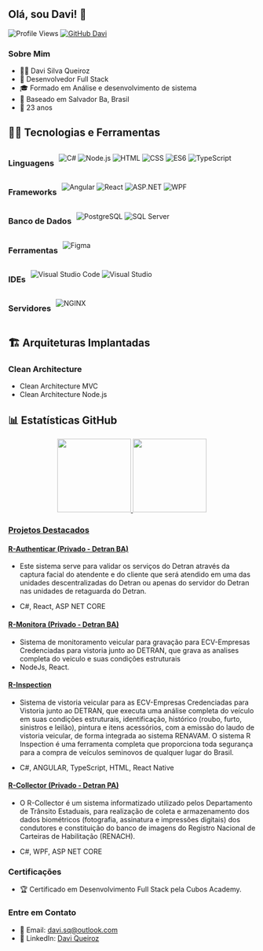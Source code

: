 ## Olá, sou Davi! 👋

![Profile Views](https://komarev.com/ghpvc/?username=daviqueiroz21)
[![GitHub Davi](https://img.shields.io/github/followers/daviqueiroz21?label=follow&style=social)](https://github.com/daviqueiroz21)

### Sobre Mim
- 👦🏾 Davi Silva Queiroz
- 💼 Desenvolvedor Full Stack
- 🎓 Formado em Análise e desenvolvimento de sistema
- 📍 Baseado em Salvador Ba, Brasil
- 📆 23 anos

## 👨‍💻 Tecnologias e Ferramentas

<div style="display: flex; gap: 10px;">

### Linguagens
![C#](https://img.shields.io/badge/-C%23-239120?logo=c-sharp&style=flat-square&logoColor=white)
![Node.js](https://img.shields.io/badge/-Node.js-339933?logo=node.js&style=flat-square&logoColor=white)
![HTML](https://img.shields.io/badge/-HTML5-E34F26?logo=html5&style=flat-square&logoColor=white)
![CSS](https://img.shields.io/badge/-CSS3-1572B6?logo=css3&style=flat-square&logoColor=white)
![ES6](https://img.shields.io/badge/-ES6-F7DF1E?logo=javascript&style=flat-square&logoColor=white)
![TypeScript](https://img.shields.io/badge/-TypeScript-3178C6?logo=typescript&style=flat-square&logoColor=white)
</div>

<div style="display: flex; gap: 10px;">

### Frameworks
![Angular](https://img.shields.io/badge/-Angular-DD0031?logo=angular&style=flat-square&logoColor=white)
![React](https://img.shields.io/badge/-React-61DAFB?logo=react&style=flat-square&logoColor=white)
![ASP.NET](https://img.shields.io/badge/-ASP.NET-512BD4?logo=dot-net&style=flat-square&logoColor=white)
![WPF](https://img.shields.io/badge/-WPF-512BD4?logo=windows&style=flat-square&logoColor=white)

</div>

<div style="display: flex; gap: 10px;">

### Banco de Dados
![PostgreSQL](https://img.shields.io/badge/-PostgreSQL-336791?logo=postgresql&style=flat-square&logoColor=white)
![SQL Server](https://img.shields.io/badge/-SQL%20Server-CC2927?logo=microsoft-sql-server&style=flat-square&logoColor=white)

</div>

<div style="display: flex; gap: 10px;">

### Ferramentas
![Figma](https://img.shields.io/badge/-Figma-F24E1E?logo=figma&style=flat-square&logoColor=white)

</div>

<div style="display: flex; gap: 10px;">

### IDEs
![Visual Studio Code](https://img.shields.io/badge/-Visual%20Studio%20Code-007ACC?logo=visual-studio-code&style=flat-square&logoColor=white)
![Visual Studio](https://img.shields.io/badge/-Visual%20Studio-5C2D91?logo=visual-studio&style=flat-square&logoColor=white)

</div>


<div style="display: flex; gap: 10px;">

### Servidores
![NGINX](https://img.shields.io/badge/-NGINX-009639?logo=nginx&style=flat-square&logoColor=white)

</div>


## 🏗️ Arquiteturas Implantadas

### Clean Architecture

- Clean Architecture MVC
- Clean Architecture Node.js

## 📊 Estatísticas GitHub
<div class="ui" align="center" >
  <a href="https://github.com/daviqueiroz21">
  <img height="150em" src="https://github-readme-stats.vercel.app/api?username=daviqueiroz21&show_icons=true&theme=dark&include_all_commits=true&count_private=true"/>
  </b>
  <img height="150em" src="https://github-readme-stats.vercel.app/api/top-langs/?username=daviqueiroz21&layout=compact&langs_count=7&theme=dark"/>
</div>

    
### Projetos Destacados


#### [R-Authenticar (Privado - Detran BA)]()
- Este sistema serve para validar os serviços do Detran através da captura facial do atendente e do cliente que será atendido em uma das unidades descentralizadas do Detran ou apenas do servidor do Detran nas unidades de retaguarda do Detran.


- C#, React, ASP NET CORE


#### [R-Monitora (Privado - Detran BA)]()
- Sistema de monitoramento veicular para gravação  para ECV-Empresas Credenciadas para vistoria junto ao DETRAN, que grava as analises completa do veiculo e suas condições estruturais
- NodeJs, React.


#### [R-Inspection](https://rinspection-ba.azurewebsites.net/login)
- Sistema de vistoria veicular para as ECV-Empresas Credenciadas para Vistoria junto ao DETRAN, que executa uma análise completa do veículo em suas condições estruturais, identificação, histórico (roubo, furto, sinistros e leilão), pintura e itens acessórios, com a emissão do laudo de vistoria veicular, de forma integrada ao sistema RENAVAM. O sistema R Inspection é uma ferramenta completa que proporciona toda segurança para a compra de veículos seminovos de qualquer lugar do Brasil.


- C#, ANGULAR,  TypeScript, HTML, React Native


#### [R-Collector (Privado - Detran PA)]()
- O R-Collector é um sistema informatizado utilizado pelos Departamento de Trânsito Estaduais, para realização de coleta e armazenamento dos dados biométricos (fotografia, assinatura e impressões digitais) dos condutores e constituição do banco de imagens do Registro Nacional de Carteiras de Habilitação (RENACH).


- C#, WPF, ASP NET CORE
### Certificações

- 🏆 Certificado em Desenvolvimento Full Stack pela Cubos Academy.

### Entre em Contato

- 📧 Email: davi.sq@outlook.com
- 💼 LinkedIn: [Davi Queiroz](https://www.linkedin.com/in/davisq/)

